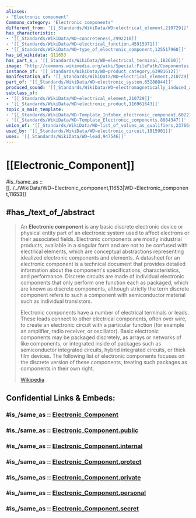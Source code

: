 ```yaml
---
aliases:
- "Electronic component"
Commons_category: "Electronic components"
different_from: '[[_Standards/WikiData/WD~electrical_element,210729]]'
has_characteristic:
- '[[_Standards/WikiData/WD~concreteness,2992210]]'
- '[[_Standards/WikiData/WD~electrical_function,45915971]]'
- '[[_Standards/WikiData/WD~type_of_electronic_component,125517960]]'
has_id_wikidata: Q11653
has_part_s_: '[[_Standards/WikiData/WD~electrical_terminal,182610]]'
image: "http://commons.wikimedia.org/wiki/Special:FilePath/Componentes.JPG"
instance_of: '[[_Standards/WikiData/WD~product_category,63981612]]'
manifestation_of: '[[_Standards/WikiData/WD~electrical_element,210729]]'
part_of: '[[_Standards/WikiData/WD~electronic_system,65280844]]'
produced_sound: '[[_Standards/WikiData/WD~electromagnetically_induced_acoustic_noise,5141464]]'
subclass_of:
- '[[_Standards/WikiData/WD~electrical_element,210729]]'
- '[[_Standards/WikiData/WD~electronic_product,116961643]]'
topic_s_main_template:
- '[[_Standards/WikiData/WD~Template_Infobox_electronic_component,6022386]]'
- '[[_Standards/WikiData/WD~Template_Electronic_components,8084347]]'
union_of: '[[_Standards/WikiData/WD~list_of_values_as_qualifiers,23766486]]'
used_by: '[[_Standards/WikiData/WD~electronic_circuit,1815901]]'
uses: '[[_Standards/WikiData/WD~lead,947546]]'
---
```


# [[Electronic_Component]] 

#is_/same_as :: [[../../WikiData/WD~Electronic_component,11653|WD~Electronic_component,11653]] 

## #has_/text_of_/abstract 

> An **Electronic component** is any basic discrete electronic device or physical entity part of an electronic system used to affect electrons or their associated fields. Electronic components are mostly industrial products, available in a singular form and are not to be confused with electrical elements, which are conceptual abstractions representing idealized electronic components and elements. A datasheet for an electronic component is a technical document that provides detailed information about the component's specifications, characteristics, and performance. Discrete circuits are made of individual electronic components that only perform one function each as packaged, which are known as discrete components, although strictly the term discrete component refers to such a component with semiconductor material such as individual transistors.
>
> Electronic components have a number of electrical terminals or leads. These leads connect to other electrical components, often over wire, to create an electronic circuit with a particular function (for example an amplifier, radio receiver, or oscillator). Basic electronic components may be packaged discretely, as arrays or networks of like components, or integrated inside of packages such as semiconductor integrated circuits, hybrid integrated circuits, or thick film devices. The following list of electronic components focuses on the discrete version of these components, treating such packages as components in their own right.
>
> [Wikipedia](https://en.wikipedia.org/wiki/Electronic%20component) 


## Confidential Links & Embeds: 

### #is_/same_as :: [Electronic_Component](/_Standards/Technology/Electronics/Electronic_Component.md) 

### #is_/same_as :: [Electronic_Component.public](/_public/Technology/Electronics/Electronic_Component.public.md) 

### #is_/same_as :: [Electronic_Component.internal](/_internal/Technology/Electronics/Electronic_Component.internal.md) 

### #is_/same_as :: [Electronic_Component.protect](/_protect/Technology/Electronics/Electronic_Component.protect.md) 

### #is_/same_as :: [Electronic_Component.private](/_private/Technology/Electronics/Electronic_Component.private.md) 

### #is_/same_as :: [Electronic_Component.personal](/_personal/Technology/Electronics/Electronic_Component.personal.md) 

### #is_/same_as :: [Electronic_Component.secret](/_secret/Technology/Electronics/Electronic_Component.secret.md)

